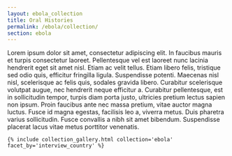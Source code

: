 ```yaml
---
layout: ebola_collection
title: Oral Histories
permalink: /ebola/collection/
section: ebola
---
```



<div class="collection-intro row justify-content-md-center">
    <div class="my-5 col-8">
        <p>Lorem ipsum dolor sit amet, consectetur adipiscing elit. In faucibus mauris et turpis consectetur laoreet. Pellentesque vel est laoreet nunc lacinia hendrerit eget sit amet nisl. Etiam ac velit tellus. Etiam libero felis, tristique sed odio quis, efficitur fringilla ligula. Suspendisse potenti. Maecenas nisl nisl, scelerisque ac felis quis, sodales gravida libero. Curabitur scelerisque volutpat augue, nec hendrerit neque efficitur a. Curabitur pellentesque, est in sollicitudin tempor, turpis diam porta justo, ultricies pretium lectus sapien non ipsum. Proin faucibus ante nec massa pretium, vitae auctor magna luctus. Fusce id magna egestas, facilisis leo a, viverra metus. Duis pharetra varius sollicitudin. Fusce convallis a nibh sit amet bibendum. Suspendisse placerat lacus vitae metus porttitor venenatis. </p>
    </div>
</div>


    {% include collection_gallery.html collection='ebola' facet_by='interview_country' %}




